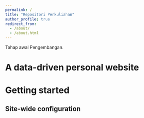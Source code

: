 ```yaml
---
permalink: /
title: "Repositori Perkuliahan"
author_profile: true
redirect_from: 
  - /about/
  - /about.html
---
```


Tahap awal Pengembangan.

A data-driven personal website
======

Getting started
======

Site-wide configuration
------
